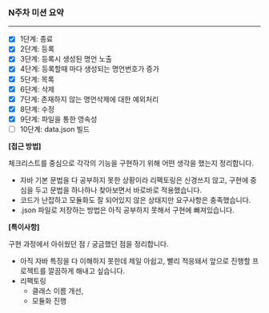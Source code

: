 ### N주차 미션 요약

---


- [x] 1단계: 종료
- [x] 2단계: 등록
- [x] 3단계: 등록시 생성된 명언 노출
- [x] 4단계: 등록할때 마다 생성되는 명언번호가 증가
- [x] 5단계: 목록
- [x] 6단계: 삭제
- [x] 7단계: 존재하지 않는 명언삭제에 대한 예외처리
- [x] 8단계: 수정
- [x] 9단계: 파일을 통한 영속성
- [ ] 10단계: data.json 빌드

**[접근 방법]**

체크리스트를 중심으로 각각의 기능을 구현하기 위해 어떤 생각을 했는지 정리합니다.
- 자바 기본 문법을 다 공부하지 못한 상황이라 리팩토링은 신경쓰지 않고, 구현에 중심을 두고 문법을 하나하나 찾아보면서 바로바로 적용했습니다.
- 코드가 난잡하고 모듈화도 잘 되어있지 않은 상태지만 요구사항은 충족했습니다.
- .json 파일로 저장하는 방법은 아직 공부하지 못해서 구현에 빠져있습니다.

**[특이사항]**

구현 과정에서 아쉬웠던 점 / 궁금했던 점을 정리합니다.

- 아직 자바 특징을 다 이해하지 못한데 제일 아쉽고, 빨리 적응돼서 앞으로 진행할 프로젝트를 깔끔하게 해내고 싶습니다. 
- 리팩토링
  - 클래스 이름 개선, 
  - 모듈화 진행